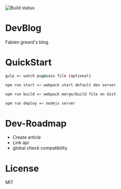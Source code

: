 ![Build status][travis-image]

# DevBlog
Fabien greard's blog.

# QuickStart

```sh
gulp => watch pug&sass file (optional)

npm run start => webpack start default dev server

npm run build => webpack merge/build file on dist

npm run deploy => nodejs server

```

# Dev-Roadmap

* Create article
* Link api
* global check compatibility

# License

MIT

[travis-image]: https://travis-ci.org/FabienGreard/fabiengreard.svg?branch=master
